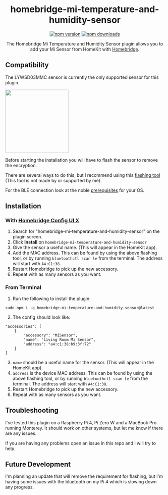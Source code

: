 
<span align="center">

# homebridge-mi-temperature-and-humidity-sensor

[![npm version](https://badgen.net/npm/v/homebridge-mi-temperature-and-humidity-sensor)](https://www.npmjs.com/package/homebridge-mi-temperature-and-humidity-sensor)
[![npm downloads](https://badgen.net/npm/dt/homebridge-mi-temperature-and-humidity-sensor)](https://www.npmjs.com/package/homebridge-mi-temperature-and-humidity-sensor)

<p>The Homebridge Mi Temperature and Humidity Sensor plugin allows you to add your Mi Sensor from HomeKit with
  <a href="https://homebridge.io">Homebridge</a>. 
</p>

</span>

## Compatibility

The LYWSD03MMC sensor is currently the only supported sensor for this plugin.

<img src="https://user-images.githubusercontent.com/67937058/188974059-88d12728-a846-4c14-8133-3424432ddb0e.jpeg" width="200" />

Before starting the installation you will have to flash the sensor to remove the encryption.

There are several ways to do this, but I recommend using this [flashing tool](https://pvvx.github.io/ATC_MiThermometer/TelinkMiFlasher.html) (This tool is not made by or supported by me).

For the BLE connection look at the noble [prerequisites](https://github.com/abandonware/noble#prerequisites) for your OS.

## Installation

### With [Homebridge Config UI X](https://github.com/oznu/homebridge-config-ui-x)
  1. Search for "homebridge-mi-temperature-and-humidity-sensor" on the plugin screen.
  2. Click **Install** on `homebridge-mi-temperature-and-humidity-sensor`
  3. Give the sensor a useful name. (This will appear in the HomeKit app).
  4. Add the MAC address. This can be found by using the above flashing tool, or by running `bluetoothctl scan le` from the terminal. The address will start with `A4:C1:38`.
  5. Restart Homebridge to pick up the new accessory.
  6. Repeat with as many sensors as you want.

### From Terminal
  1. Run the following to install the plugin:
  ```
  sudo npm i -g homebridge-mi-temperature-and-humidity-sensor@latest
  ```
  2. The config should look like:
  ```
  "accessories": [
      {
          "accessory": "MiSensor",
          "name": "Living Room Mi Sensor",
          "address": "a4:c1:38:b9:3f:72"
      }
  ]
  ```
  3. `name` should be a useful name for the sensor. (This will appear in the HomeKit app).
  4. `address` is the device MAC address. This can be found by using the above flashing tool, or by running `bluetoothctl scan le` from the terminal. The address will start with `A4:C1:38`.
  5. Restart Homebridge to pick up the new accessory.
  6. Repeat with as many sensors as you want.

## Troubleshooting

I've tested this plugin on a Raspberry Pi 4, Pi Zero W and a MacBook Pro running Monterey. It should work on other systems, but let me know if there are any issues.

If you are having any problems open an issue in this repo and I will try to help.

## Future Development

I'm planning an update that will remove the requirement for flashing, but I'm having some issues with the bluetooth on my Pi 4 which is slowing down any progress.


